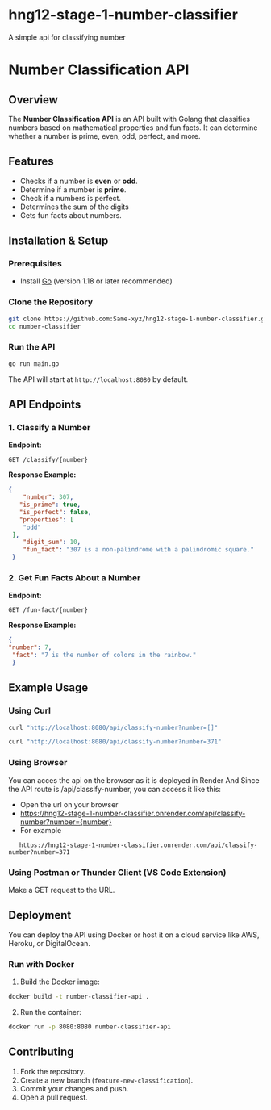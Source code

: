 # hng12-stage-1-number-classifier
A simple api for classifying number
# Number Classification API

## Overview
The **Number Classification API** is an API built with Golang that classifies numbers based on mathematical properties and fun facts. It can determine whether a number is prime, even, odd, perfect, and more.

## Features
- Checks if a number is **even** or **odd**.
- Determine if a number is **prime**.
- Check if a numbers is perfect.
- Determines the sum of the digits
- Gets fun facts about numbers.

## Installation & Setup
### Prerequisites
- Install [Go](https://go.dev/dl/) (version 1.18 or later recommended)

### Clone the Repository
```sh
git clone https://github.com:Same-xyz/hng12-stage-1-number-classifier.git
cd number-classifier
```
### Run the API
```sh
go run main.go
```
The API will start at `http://localhost:8080` by default.

## API Endpoints
### 1. Classify a Number
**Endpoint:**
```http
GET /classify/{number}
```
**Response Example:**
```json
{
	"number": 307,
   "is_prime": true,
   "is_perfect": false,
   "properties": [
    "odd"
 ],
	"digit_sum": 10,	
	"fun_fact": "307 is a non-palindrome with a palindromic square."
 }
```
### 2. Get Fun Facts About a Number
**Endpoint:**
```http
GET /fun-fact/{number}
```
**Response Example:**
```json
{
"number": 7,
 "fact": "7 is the number of colors in the rainbow."
 }
 ```

 ## Example Usage
 ### Using Curl
 ```sh
curl "http://localhost:8080/api/classify-number?number=[]"

curl "http://localhost:8080/api/classify-number?number=371"
 ```

 ### Using Browser
 You can acces the api on the browser as it is deployed in Render
 And Since the API route is /api/classify-number, you can access it like this:
- Open the url on your browser
- https://hng12-stage-1-number-classifier.onrender.com/api/classify-number?number={number}
 - For example
 ```
 	https://hng12-stage-1-number-classifier.onrender.com/api/classify-number?number=371
 ``` 
 ### Using Postman or Thunder Client (VS Code Extension)
 Make a GET request to the URL.
 

 ## Deployment
 You can deploy the API using Docker or host it on a cloud service like AWS, Heroku, or DigitalOcean.

 ### Run with Docker
 1. Build the Docker image:
 ```sh
 docker build -t number-classifier-api .
 ```
 2. Run the container:
 ```sh
 docker run -p 8080:8080 number-classifier-api
 ```

 ## Contributing
 1. Fork the repository.
 2. Create a new branch (`feature-new-classification`).
 3. Commit your changes and push.
 4. Open a pull request.
